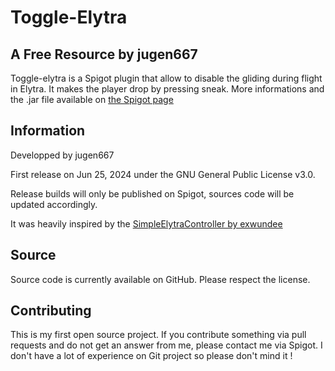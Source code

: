 # Toggle-Elytra
## A Free Resource by jugen667
Toggle-elytra is a Spigot plugin that allow to disable the gliding during flight in Elytra. It makes the player drop by pressing sneak.
More informations and the .jar file available on [the Spigot page](https://www.spigotmc.org/resources/toggle-elytra.117600/)

## Information
Developped by jugen667

First release on Jun 25, 2024 under the GNU General Public License v3.0.

Release builds will only be published on Spigot, sources code will be updated accordingly.

It was heavily inspired by the [SimpleElytraController by exwundee](https://github.com/exwundee/SimpleElytraControl) 


## Source
Source code is currently available on GitHub. Please respect the license.

## Contributing
This is my first open source project. If you contribute something via pull requests and do not get an answer from me, please contact me via Spigot. I don't have a lot of experience on Git project so please don't mind it !
